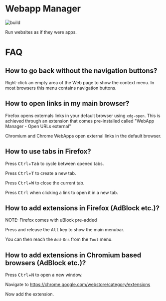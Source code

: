 # Webapp Manager
![build](https://github.com/linuxmint/webapp-manager/actions/workflows/build.yml/badge.svg)

Run websites as if they were apps.

FAQ
===

How to go back without the navigation buttons?
----------------------------------------------

Right-click an empty area of the Web page to show the context menu. In most browsers this menu contains navigation buttons.

How to open links in my main browser?
-------------------------------------

Firefox opens externals links in your default browser using `xdg-open`. This is achieved through an extension that comes pre-installed called "WebApp Manager - Open URLs external"

Chromium and Chrome WebApps open external links in the default browser.

How to use tabs in Firefox?
---------------------------

Press <kbd>Ctrl</kbd>+<kbd>Tab</kbd> to cycle between opened tabs.

Press <kbd>Ctrl</kbd>+<kbd>T</kbd> to create a new tab.

Press <kbd>Ctrl</kbd>+<kbd>W</kbd> to close the current tab.

Press <kbd>Ctrl</kbd> when clicking a link to open it in a new tab.

How to add extensions in Firefox (AdBlock etc.)?
------------------------------------------------

NOTE: Firefox comes with uBlock pre-added

Press and release the <kbd>Alt</kbd> key to show the main menubar.

You can then reach the `Add-Ons` from the `Tool` menu.

How to add extensions in Chromium based browsers (AdBlock etc.)?
----------------------------------------------------------------

Press <kbd>Ctrl</kbd>+<kbd>N</kbd> to open a new window.

Navigate to https://chrome.google.com/webstore/category/extensions

Now add the extension.
